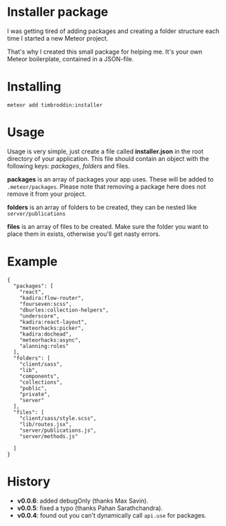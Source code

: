 # Installer package
I was getting tired of adding packages and creating a folder structure each time I started a new Meteor project.

That's why I created this small package for helping me. It's your own Meteor boilerplate, contained in a JSON-file.

# Installing
	
	meteor add timbroddin:installer
	
# Usage
Usage is very simple, just create a file called **installer.json** in the root directory of your application. This file should contain an object with the following keys: *packages*, *folders* and files.

**packages** is an array of packages your app uses. These will be added to `.meteor/packages`. Please note that removing a package here does not remove it from your project.

**folders** is an array of folders to be created, they can be nested like `server/publications`

**files** is an array of files to be created. Make sure the folder you want to place them in exists, otherwise you'll get nasty errors.

# Example

	{
	  "packages": [
		"react",
		"kadira:flow-router",
		"fourseven:scss",
		"dburles:collection-helpers",
		"underscore",
		"kadira:react-layout",
		"meteorhacks:picker",
		"kadira:dochead",
		"meteorhacks:async",
		"alanning:roles"
	  ],
	  "folders": [
		"client/sass",
		"lib",
		"components",
		"collections",
		"public",
		"private",
		"server"
	  ],
	  "files": [
		"client/sass/style.scss",
		"lib/routes.jsx",
		"server/publications.js",
		"server/methods.js"

	  ]
	}

# History
- **v0.0.6**: added debugOnly (thanks Max Savin).
- **v0.0.5**: fixed a typo (thanks Pahan Sarathchandra).
- **v0.0.4**: found out you can't dynamically call `api.use` for packages.